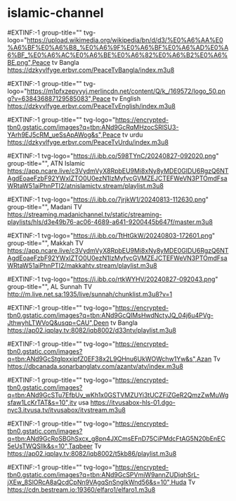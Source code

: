 # islamic-channel

#EXTINF:-1 group-title="" tvg-logo="https://upload.wikimedia.org/wikipedia/bn/d/d3/%E0%A6%AA%E0%A6%BF%E0%A6%B8_%E0%A6%9F%E0%A6%BF%E0%A6%AD%E0%A6%BF_%E0%A6%AC%E0%A6%BE%E0%A6%82%E0%A6%B2%E0%A6%BE.png",Peace tv Bangla
https://dzkyvlfyge.erbvr.com/PeaceTvBangla/index.m3u8

#EXTINF:-1 group-title="" tvg-logo="https://m1pfxzepyyyj.merlincdn.net/content/Q/k_/169572/logo_50.png?v=638436887129585083",Peace tv English
https://dzkyvlfyge.erbvr.com/PeaceTvEnglish/index.m3u8

#EXTINF:-1 group-title="" tvg-logo="https://encrypted-tbn0.gstatic.com/images?q=tbn:ANd9GcRqMHzocSRlSU3-YArh9EJ5cRM_ueSsApAWog&s",Peace tv urdu
https://dzkyvlfyge.erbvr.com/PeaceTvUrdu/index.m3u8

#EXTINF:-1 tvg-logo="https://i.ibb.co/598TYnC/20240827-092020.png" group-title="", ATN Islamic
https://app.ncare.live/c3VydmVyX8RpbEU9Mi8xNy8yMDE0GIDU6RgzQ6NTAgdEoaeFzbF92YWxIZTO0U0ezN1IzMyfvcGVMZEJCTEFWeVN3PTOmdFsaWRtaW51aiPhnPTI2/atnislamictv.stream/playlist.m3u8

#EXTINF:-1 tvg-logo="https://i.ibb.co/7jrjkW1/20240813-112630.png" group-title="", Madani TV
https://streaming.madanichannel.tv/static/streaming-playlists/hls/d3e49b76-ac06-4689-a641-9200445b647f/master.m3u8

#EXTINF:-1 tvg-logo="https://i.ibb.co/TtHtGkW/20240803-172601.png" group-title="", Makkah TV
https://app.ncare.live/c3VydmVyX8RpbEU9Mi8xNy8yMDE0GIDU6RgzQ6NTAgdEoaeFzbF92YWxIZTO0U0ezN1IzMyfvcGVMZEJCTEFWeVN3PTOmdFsaWRtaW51aiPhnPTI2/makkahtv.stream/playlist.m3u8

#EXTINF:-1 tvg-logo="https://i.ibb.co/rtkWYHV/20240827-092043.png" group-title="", AL Sunnah TV
http://m.live.net.sa:1935/live/sunnah/chunklist.m3u8?v=1

#EXTINF:-1 group-title="" tvg-logo="https://encrypted-tbn0.gstatic.com/images?q=tbn:ANd9GcQIMsHwdNctyJQ_04j6u4PVg-JthwyhLTWVoQ&usqp=CAU",Deen tv Bangla
https://ap02.iqplay.tv:8082/iqb8002/d33ntv/playlist.m3u8

#EXTINF:-1 group-title="" tvg-logo="https://encrypted-tbn0.gstatic.com/images?q=tbn:ANd9GcStglpxxjpfZ0EF38x2L9QHnu6UkWOWchw1Yw&s",Azan Tv
https://dbcanada.sonarbanglatv.com/azantv/atv/index.m3u8

#EXTINF:-1 group-title="" tvg-logo="https://encrypted-tbn0.gstatic.com/images?q=tbn:ANd9GcSTu7EfbUv_wKh1x0GSTVMZUYi3tUCZFiZGeR2QmzZwMuWgsfaw1LcKrTAT&s=10",itv usa
https://itvusabox-hls-01.dgo-nyc3.itvusa.tv/itvusabox/itvstream.m3u8

#EXTINF:-1 group-title="" tvg-logo="https://encrypted-tbn0.gstatic.com/images?q=tbn:ANd9GcRoSBGhSxcx_g8pn4JXCmsEFnD75CiPMdcFtAG5N20bEnEC5eUsTWQSllk&s=10",Taqbeer Tv
https://ap02.iqplay.tv:8082/iqb8002/t5kb86/playlist.m3u8

#EXTINF:-1 group-title="" tvg-logo="https://encrypted-tbn0.gstatic.com/images?q=tbn:ANd9GcSPVmiW9annZUDjqhSrL-jXEw_8SlORcA8aQcdCpNn9VAgqSnSnglkWnd56&s=10",Huda Tv
https://cdn.bestream.io:19360/elfaro1/elfaro1.m3u8


